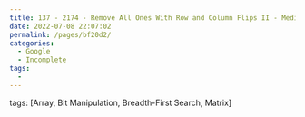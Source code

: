 ```yaml
---
title: 137 - 2174 - Remove All Ones With Row and Column Flips II - Medium
date: 2022-07-08 22:07:02
permalink: /pages/bf20d2/
categories:
  - Google
  - Incomplete
tags:
  - 
---
```

tags: [Array, Bit Manipulation, Breadth-First Search, Matrix]